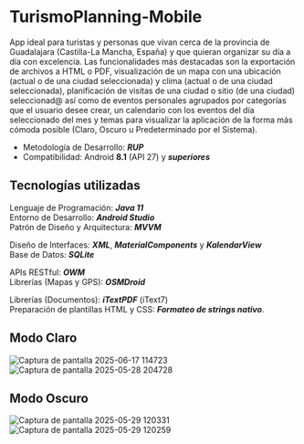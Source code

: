 # TurismoPlanning-Mobile
App ideal para turistas y personas que vivan cerca de la provincia de Guadalajara (Castilla-La Mancha, España) y que quieran organizar su día a día con excelencia. Las funcionalidades más destacadas son la exportación de archivos a HTML o PDF, visualización de un mapa con una ubicación (actual o de una ciudad seleccionada) y clima (actual o de una ciudad seleccionada), planificación de visitas de una ciudad o sitio (de una ciudad) seleccionad@ así como de eventos personales agrupados por categorías que el usuario desee crear, un calendario con los eventos del día seleccionado del mes y temas para visualizar la aplicación de la forma más cómoda posible (Claro, Oscuro u Predeterminado por el Sistema).  
  
- Metodología de Desarrollo: **_RUP_**  
- Compatibilidad: Android **8.1** (API 27) y **_superiores_**

Tecnologías utilizadas
-
Lenguaje de Programación: **_Java 11_**  
Entorno de Desarrollo: **_Android Studio_**  
Patrón de Diseño y Arquitectura: **_MVVM_**  

Diseño de Interfaces: **_XML_**, **_MaterialComponents_** y **_KalendarView_**  
Base de Datos: **_SQLite_**  

APIs RESTful: **_OWM_**  
Librerías (Mapas y GPS): **_OSMDroid_**  

Librerías (Documentos): **_iTextPDF_** (iText7)  
Preparación de plantillas HTML y CSS: **_Formateo de strings nativo_**.  

Modo Claro
-
![Captura de pantalla 2025-06-17 114723](https://github.com/user-attachments/assets/152a34b9-1e84-4f38-881f-e75e05b6b1ad)
![Captura de pantalla 2025-05-28 204728](https://github.com/user-attachments/assets/dfab89c4-7901-4f8c-992c-f92dfb4db95d)

Modo Oscuro
-
![Captura de pantalla 2025-05-29 120331](https://github.com/user-attachments/assets/43907c79-1d75-40e1-bbb8-53e8b4364c90)
![Captura de pantalla 2025-05-29 120259](https://github.com/user-attachments/assets/33a51885-08f3-4cb3-895b-aecaf21b179c)
